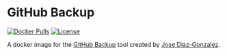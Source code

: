 # GitHub Backup

[![Docker Pulls](https://img.shields.io/docker/pulls/douglasparker/github-backup)](https://hub.docker.com/r/douglasparker/github-backup)
[![License](https://img.shields.io/github/license/douglasparker/github-backup)](https://github.com/douglasparker/github-backup/blob/main/LICENSE.md)

A docker image for the [GitHub Backup](https://github.com/josegonzalez/python-github-backup) tool created by [Jose Diaz-Gonzalez](https://github.com/josegonzalez).